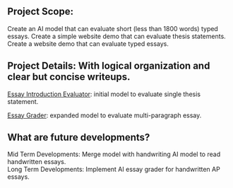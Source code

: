 ## Project Scope: 

Create an AI model that can evaluate short (less than 1800 words) typed essays. Create a simple website demo that can evaluate thesis statements. Create a website demo that can evaluate typed essays. 

## Project Details: With logical organization and clear but concise writeups.

[Essay Introduction Evaluator](https://script.google.com/macros/s/AKfycbxRluQljBoN2PC1dW4iDnAkObKuLUhs7R7orDWjLOWQ7Kjl9WJb4yvy1V0dmwD0XWM/exec): initial model to evaluate single thesis statement.

[Essay Grader](https://script.google.com/macros/s/AKfycbzGV3livLefoWqqA5_ESHbr2LCdNVGhEmmOcsFRCfuj_8Xir6s-3nOGmptz_W9oUvQX/exec): expanded model to evaluate multi-paragraph essay. 

## What are future developments?

Mid Term Developments: Merge model with handwriting AI model to read handwritten essays.  
Long Term Developments: Implement AI essay grader for handwritten AP essays. 
